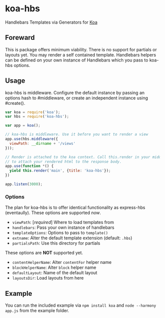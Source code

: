 koa-hbs
=======

Handlebars Templates via Generators for [Koa](https://github.com/koajs/koa/)

## Foreward
This is package offers minimum viability. There is no support for partials or layouts yet. You may render a self contained template. Handlebars helpers can be defined on your own instance of Handlebars which you pass to koa-hbs options.

## Usage
koa-hbs is middleware. Configure the default instance by passing an options hash to #middleware, or create an independent instance using #create().

```javascript
var koa = require('koa');
var hbs = require('koa-hbs');

var app = koa();

// koa-hbs is middleware. Use it before you want to render a view
app.use(hbs.middleware({
  viewPath: __dirname + '/views'
}));

// Render is attached to the koa context. Call this.render in your middleware
// to attach your rendered html to the response body.
app.use(function *() {
  yield this.render('main', {title: 'koa-hbs'});
})

app.listen(3000);

```

### Options
The plan for koa-hbs is to offer identical functionality as express-hbs (eventaully). These options are supported _now_.

- `viewPath`: [_required_] Where to load templates from
- `handlebars`: Pass your own instance of handlebars
- `templateOptions`: Options to pass to `template()`
- `extname`: Alter the default template extension (default: `.hbs`)
- `partialsPath`: Use this directory for partials

These options are **NOT** supported yet.

- `contentHelperName`: Alter `contentFor` helper name
- `blockHelperName`: Alter `block` helper name
- `defaultLayout`: Name of the default layout
- `layoutsDir`: Load layouts from here

## Example
You can run the included example via `npm install koa` and `node --harmony app.js` from the example folder.

